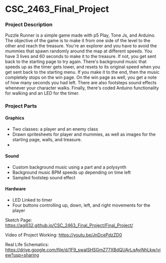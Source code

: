 # CSC_2463_Final_Project
### Project Description
Puzzle Runner is a simple game made with p5 Play, Tone Js, and Arduino. The objective of the game is to make it from one side of the level to the other and reach the treasure. You're an explorer and you have to avoid the mummies that spawn randomly around the map at different speeds. You have 3 lives and 60 seconds to make it to the treasure. If not, you get sent back to the starting page to try again. There's background music that speeds up as the timer gets lower, and resets to its original speed when you get sent back to the starting menu. If you make it to the end, then the music completely stops on the win page. On the win page as well, you get a note of how many seconds you had left. There are also footsteps sound effects whenever your character walks. Finally, there's coded Arduino functionality for walking and an LED for the timer.

### Project Parts
#### Graphics
- Two classes: a player and an enemy class
- Drawn spritesheets for player and mummies, as well as images for the starting page, walls, and treasure.
- 
#### Sound
- Custom background music using a part and a polysynth
- Background music BPM speeds up depending on time left
- Sampled footstep sound effect
#### Hardware
- LED Linked to timer
- Four buttons controlling up, down, left, and right movements for the player

Sketch Page: https://agill32.github.io/CSC_2463_Final_Project/Final_Project/

Video of Project Working: https://youtu.be/JnDcePdzZD0

Real Life Schematics: https://drive.google.com/file/d/1F9_swalSHSGmZ77XBdQUArLqAyiNhLkw/view?usp=sharing 
